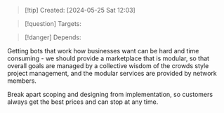 
>[!tip] Created: [2024-05-25 Sat 12:03]

>[!question] Targets: 

>[!danger] Depends: 

Getting bots that work how businesses want can be hard and time consuming - we should provide a marketplace that is modular, so that overall goals are managed by a collective wisdom of the crowds style project management, and the modular services are provided by network members.

Break apart scoping and designing from implementation, so customers always get the best prices and can stop at any time.